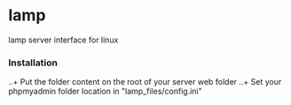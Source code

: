 lamp
====

lamp server interface for linux

### Installation

..+ Put the folder content on the root of your server web folder
..+ Set your phpmyadmin folder location in "lamp_files/config.ini"
